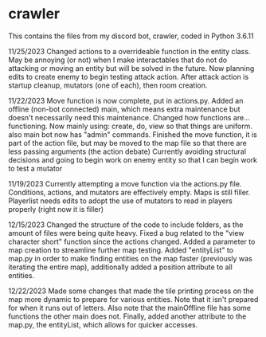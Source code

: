 # crawler
This contains the files from my discord bot, crawler, coded in Python 3.6.11


11/25/2023
  Changed actions to a overrideable function in the entity class. May be annoying (or not) when I make interactables that do not do attacking or moving an entity but will be solved in the future. 
  Now planning edits to create enemy to begin testing attack action. After attack action is startup cleanup, mutators (one of each), then room creation.

11/22/2023
  Move function is now complete, put in actions.py. Added an offline (non-bot connected) main, which means extra maintenance but doesn't necessarily need this maintenance.
  Changed how functions are... functioning. Now mainly using: create, do, view so that things are uniform. also main bot now has "admin" commands.
  Finished the move function, it is part of the action file, but may be moved to the map file so that there are less passing arguments (the action debate)
  Currently avoiding structural decisions and going to begin work on enemy entity so that I can begin work to test a mutator
    
11/19/2023
  Currently attempting a move function via the actions.py file. Conditions, actions, and mutators are effectively empty. Maps is still filler. Playerlist needs edits to adopt the use of mutators to read in players properly (right now it is filler)

12/15/2023
  Changed the structure of the code to include folders, as the amount of files were being quite heavy. Fixed a bug related to the "view character short" function since the actions changed. Added a parameter to map creation to streamline further map testing. Added "entityList" to map.py in order to make finding entities on the map faster (previously was iterating the entire map), additionally added a position attribute to all entities.

12/22/2023
  Made some changes that made the tile printing process on the map more dynamic to prepare for various entities. Note that it isn't prepared for when it runs out of letters. Also note that the mainOffline file has some functions the other main does not. Finally, added another attribute to the map.py, the entityList, which allows for quicker accesses.

